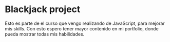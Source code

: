 # Blackjack project

Esto es parte de el curso que vengo realizando de JavaScript, para mejorar mis skills.
Con esto espero tener mayor contenido en mi portfolio, donde pueda mostrar todas mis habilidades.
